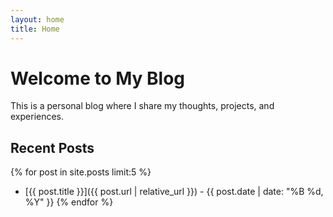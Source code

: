 ```yaml
---
layout: home
title: Home
---
```


# Welcome to My Blog

This is a personal blog where I share my thoughts, projects, and experiences.

## Recent Posts

{% for post in site.posts limit:5 %}

- [{{ post.title }}]({{ post.url | relative_url }}) - {{ post.date | date: "%B %d, %Y" }}
  {% endfor %}
